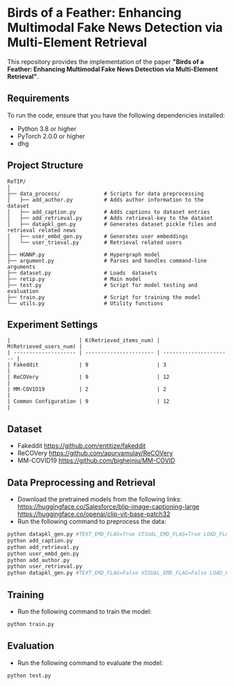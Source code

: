 # Birds of a Feather: Enhancing Multimodal Fake News Detection via Multi-Element Retrieval

This repository provides the implementation of the paper **"Birds of a Feather: Enhancing Multimodal Fake News Detection via Multi-Element Retrieval"**.
## Requirements
To run the code, ensure that you have the following dependencies installed:
- Python 3.8 or higher
- PyTorch 2.0.0 or higher
- dhg
## Project Structure
```
ReTIP/
│
├── data_process/              # Scripts for data preprocessing
│   ├── add_author.py          # Adds author information to the dataset
│   ├── add_caption.py         # Adds captions to dataset entries
│   ├── add_retrieval.py       # Adds retrieval-key to the dataset
│   ├── datapkl_gen.py         # Generates dataset pickle files and retrieval related news
│   ├── user_embd_gen.py       # Generates user embeddings
│   └── user_trieval.py        # Retrieval related users
│
├── HGNNP.py                   # Hypergraph model
├── argument.py                # Parses and handles command-line arguments
├── dataset.py                 # Loads  datasets
├── retip.py                   # Main model
├── test.py                    # Script for model testing and evaluation
├── train.py                   # Script for training the model
└── utils.py                   # Utility functions
```
## Experiment Settings
```
|                      | K(Retrieved_items_num) | M(Retrieved_users_num) |
| -------------------- | ---------------------- | ---------------------- |
| Fakeddit             | 9                      | 3                      |
| ReCOVery             | 9                      | 12                     |
| MM-COVID19           | 2                      | 2                      |
| Common Configuration | 9                      | 12                     |
```
## Dataset
- Fakeddit https://github.com/entitize/fakeddit
- ReCOVery https://github.com/apurvamulay/ReCOVery
- MM-COVID19 https://github.com/bigheiniu/MM-COVID
## Data Preprocessing and Retrieval
- Download the pretrained models from the following links:
https://huggingface.co/Salesforce/blip-image-captioning-large
https://huggingface.co/openai/clip-vit-base-patch32
- Run the following command to preprocess the data:
```bash
python datapkl_gen.py #TEXT_EMD_FLAG=True VISUAL_EMD_FLAG=True LOAD_FLAG=False RETRIEVAL_FLAG=False
python add_caption.py
python add_retrieval.py
python user_embd_gen.py
python add_author.py
python user_retrieval.py
python datapkl_gen.py #TEXT_EMD_FLAG=False VISUAL_EMD_FLAG=False LOAD_FLAG=True RETRIEVAL_FLAG=True
```
## Training
- Run the following command to train the model:
```bash
python train.py
```
## Evaluation
- Run the following command to evaluate the model:
```bash
python test.py
```
    
